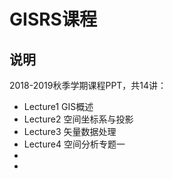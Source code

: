#  GISRS课程
## 说明
2018-2019秋季学期课程PPT，共14讲：
* Lecture1 GIS概述
* Lecture2 空间坐标系与投影
* Lecture3 矢量数据处理
* Lecture4 空间分析专题一
*
*
